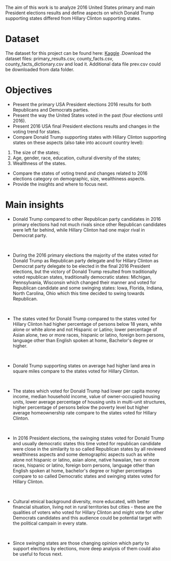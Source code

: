 The aim of this work is to analyze 2016 United States primary and main President elections results and define aspects on which Donald Trump supporting states differed from Hillary Clinton supporting states.

# Dataset
The dataset for this project can be found here: [Kaggle](https://www.kaggle.com/datasets/benhamner/2016-us-election) .Download the dataset files: primary_results.csv, county_facts.csv, county_facts_dictionary.csv and load it.
Additional data file prev.csv could be downloaded from data folder.

# Objectives
* Present the primary USA President elections 2016 results for both Republicans and Democrats parties.
* Present the way the United States voted in the past (four elections until 2016).
* Present 2016 USA final President elections results and changes in the voting trend for states.
* Compare Donald Trump supporting states with Hillary Clinton supporting states on these aspects (also take into account country level):
1. The size of the states;
2. Age, gender, race, education, cultural diversity of the states;
3. Wealthness of the states.
*   Compare the states of voting trend and changes related to 2016 elections category on demographic, size, wealthiness aspects.
*   Provide the insights and where to focus next.
  
# Main insights
*   Donald Trump compared to other Republican party candidates in 2016 primary elections had not much rivals since other Republican candidates were left far behind, while Hillary Clinton had one major rival in Democrat party.
<br>

*   During the 2016 primary elections the majority of the states voted for Donald Trump as Republican party delegate and for Hillary Clinton as Democrat party delegate to be elected in the final 2016 President elections, but the victory of Donald Trump resulted from traditionally voted republican states, traditionally democratic states: Michigan, Pennsylvania, Wisconsin which changed their manner and voted for Republican candidate and some swinging states: Iowa, Florida, Indiana, North Carolina, Ohio which this time decided to swing towards Republican.
<br>

*   The states voted for Donald Trump compared to the states voted for Hillary Clinton had higher percentage of persons below 18 years, white alone or white alone and not Hispanic or Latino; lower percentage of Asian alone, two or more races, hispanic or latino, foreign born persons, language other than English spoken at home, Bachelor's degree or higher.
<br>

*   Donald Trump supporting states on average had
higher land area in square miles compare to the states voted for Hillary Clinton.
<br>

*   The states which voted for Donald Trump had
lower per capita money income, median household income, value of owner-occupied housing units, lower average percentage of housing units in multi-unit structures, higher percentage of persons below the poverty level but higher average homeownership rate compare to the states voted for Hillary Clinton.
<br>

*  In 2016 President elections, the swinging states voted for Donald Trump and usually democratic states this time voted for republican candidate were close in the similarity to so called Republican states by all reviewed wealthiness aspects and some demographic aspects such as white alone not hispanic or latino, asian alone, native hawaiian, two or more races, hispanic or latino, foreign born persons, language other than English spoken at home, bachelor's degree or higher percentages compare to so called Democratic states and swinging states voted for Hillary Clinton. 
<br>

*   Cultural etnical background diversity, more educated, with better financial situation, living not in rural territories but cities - these are the qualities of voters who voted for Hillary Clinton and might vote for other Democrats candidates and this audience could be potential target with the political campain in every state. 
<br>

*   Since swinging states are those changing opinion which party to support elections by elections, more deep analysis of them could also be useful to focus next. 
